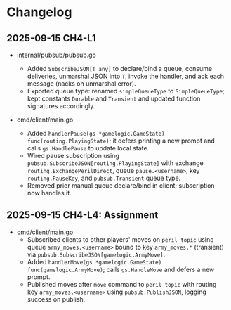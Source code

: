 # Changelog

## 2025-09-15 CH4-L1

- internal/pubsub/pubsub.go
  - Added `SubscribeJSON[T any]` to declare/bind a queue, consume deliveries, unmarshal JSON into `T`, invoke the handler, and ack each message (nacks on unmarshal error).
  - Exported queue type: renamed `simpleQueueType` to `SimpleQueueType`; kept constants `Durable` and `Transient` and updated function signatures accordingly.

- cmd/client/main.go
  - Added `handlerPause(gs *gamelogic.GameState) func(routing.PlayingState)`; it defers printing a new prompt and calls `gs.HandlePause` to update local state.
  - Wired pause subscription using `pubsub.SubscribeJSON[routing.PlayingState]` with exchange `routing.ExchangePerilDirect`, queue `pause.<username>`, key `routing.PauseKey`, and `pubsub.Transient` queue type.
  - Removed prior manual queue declare/bind in client; subscription now handles it.

## 2025-09-15 CH4-L4: Assignment

- cmd/client/main.go
  - Subscribed clients to other players' moves on `peril_topic` using queue `army_moves.<username>` bound to key `army_moves.*` (transient) via `pubsub.SubscribeJSON[gamelogic.ArmyMove]`.
  - Added `handlerMove(gs *gamelogic.GameState) func(gamelogic.ArmyMove)`; calls `gs.HandleMove` and defers a new prompt.
  - Published moves after `move` command to `peril_topic` with routing key `army_moves.<username>` using `pubsub.PublishJSON`, logging success on publish.
